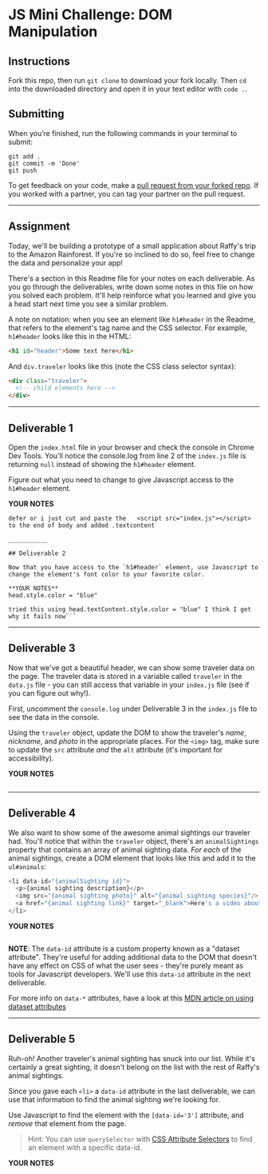 # JS Mini Challenge: DOM Manipulation

## Instructions

Fork this repo, then run `git clone` to download your fork locally. Then `cd` into the downloaded directory and open it in your text editor with `code .`.

## Submitting

When you’re finished, run the following commands in your terminal to submit:

```
git add .
git commit -m 'Done'
git push
```

To get feedback on your code, make a [pull request from your forked repo](https://docs.github.com/en/github/collaborating-with-issues-and-pull-requests/creating-a-pull-request-from-a-fork). If you worked with a partner, you can tag your partner on the pull request.

_______

## Assignment

Today, we'll be building a prototype of a small application about Raffy's trip to the Amazon Rainforest. If you're so inclined to do so, feel free to change the data and personalize your app!

There's a section in this Readme file for your notes on each deliverable. As you go through the deliverables, write down some notes in this file on how you solved each problem. It'll help reinforce what you learned and give you a head start next time you see a similar problem.

A note on notation: when you see an element like `h1#header` in the Readme, that refers to the element's tag name and the CSS selector. For example, `h1#header` looks like this in the HTML:

```html
<h1 id="header">Some text here</h1>
```

And `div.traveler` looks like this (note the CSS class selector syntax):

```html
<div class="traveler">
  <!-- child elements here -->
</div>
```
___________

## Deliverable 1

Open the `index.html` file in your browser and check the console in Chrome Dev Tools. You'll notice the console.log from line 2 of the `index.js` file is returning `null` instead of showing the `h1#header` element.

Figure out what you need to change to give Javascript access to the `h1#header` element.

**YOUR NOTES**
```
defer or i just cut and paste the   <script src="index.js"></script> to the end of body and added .textcontent
```
```
___________

## Deliverable 2

Now that you have access to the `h1#header` element, use Javascript to change the element's font color to your favorite color.

**YOUR NOTES**
head.style.color = "blue"

tried this using head.textContent.style.color = "blue" I think I get why it fails now```

```
___________

## Deliverable 3

Now that we've got a beautiful header, we can show some traveler data on the page. The traveler data is stored in a variable called `traveler` in the `data.js` file - you can still access that variable in your `index.js` file (see if you can figure out why!).

First, uncomment the `console.log` under Deliverable 3 in the `index.js` file to see the data in the console. 

Using the `traveler` object, update the DOM to show the traveler's *name*, *nickname*, and *photo* in the appropriate places. For the `<img>` tag, make sure to update the `src` attribute *and* the `alt` attribute (it's important for accessibility).

**YOUR NOTES**
```

```
___________

## Deliverable 4

We also want to show some of the awesome animal sightings our traveler had. You'll notice that within the `traveler` object, there's an `animalSightings` property that contains an array of animal sighting data. *For each* of the animal sightings, create a DOM element that looks like this and add it to the `ul#animals`:

```js
<li data-id="{animalSighting id}">
  <p>{animal sighting description}</p>
  <img src="{animal sighting photo}" alt="{animal sighting species}"/>
  <a href="{animal sighting link}" target="_blank">Here's a video about the {animal sighting species} species!</a>
</li>
```

**YOUR NOTES**
```

```

**NOTE**: The `data-id` attribute is a custom property known as a "dataset attribute". They're useful for adding additional data to the DOM that doesn't have any effect on CSS of what the user sees - they're purely meant as tools for Javascript developers. We'll use this `data-id` attribute in the next deliverable.

For more info on `data-*` attributes, have a look at this [MDN article on using dataset attributes](https://developer.mozilla.org/en-US/docs/Learn/HTML/Howto/Use_data_attributes)

___________

## Deliverable 5

Ruh-oh! Another traveler's animal sighting has snuck into our list. While it's certainly a great sighting, it doesn't belong on the list with the rest of Raffy's animal sightings. 

Since you gave each `<li>` a `data-id` attribute in the last deliverable, we can use that information to find the animal sighting we're looking for. 

Use Javascript to find the element with the `[data-id='3']` attribute, and *remove* that element from the page.

> Hint: You can use `querySelector` with [CSS Attribute Selectors](https://developer.mozilla.org/en-US/docs/Web/CSS/Attribute_selectors) to find an element with a specific data-id. 

**YOUR NOTES**
```

```
